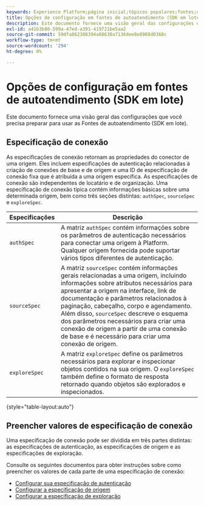```yaml
---
keywords: Experience Platform;página inicial;tópicos populares;fontes;conectores;conectores de origem;fontes sdk;sdk;SDK
title: Opções de configuração em fontes de autoatendimento (SDK em lote)
description: Este documento fornece uma visão geral das configurações que você precisa preparar para usar as Fontes de autoatendimento (SDK em lote).
exl-id: a41b3b80-599a-47ed-a391-419721be5aa2
source-git-commit: 59dfa862388394a68630a7136dee8e8988d0368c
workflow-type: tm+mt
source-wordcount: '294'
ht-degree: 0%

---
```


# Opções de configuração em fontes de autoatendimento (SDK em lote)

Este documento fornece uma visão geral das configurações que você precisa preparar para usar as Fontes de autoatendimento (SDK em lote).

## Especificação de conexão

As especificações de conexão retornam as propriedades do conector de uma origem. Eles incluem especificações de autenticação relacionadas à criação de conexões de base e de origem e uma ID de especificação de conexão fixa que é atribuída a uma origem específica. As especificações de conexão são independentes de locatário e de organização. Uma especificação de conexão típica contém informações básicas sobre uma determinada origem, bem como três seções distintas: `authSpec`, `sourceSpec` e `exploreSpec`.

| Especificações | Descrição |
| --- | --- |
| `authSpec` | A matriz `authSpec` contém informações sobre os parâmetros de autenticação necessários para conectar uma origem à Platform. Qualquer origem fornecida pode suportar vários tipos diferentes de autenticação. |
| `sourceSpec` | A matriz `sourceSpec` contém informações gerais relacionadas a uma origem, incluindo informações sobre atributos necessários para apresentar a origem na interface, link de documentação e parâmetros relacionados à paginação, cabeçalho, corpo e agendamento. Além disso, `sourceSpec` descreve o esquema dos parâmetros necessários para criar uma conexão de origem a partir de uma conexão de base e é necessário para criar uma conexão de origem. |
| `exploreSpec` | A matriz `exploreSpec` define os parâmetros necessários para explorar e inspecionar objetos contidos na sua origem. O `exploreSpec` também define o formato de resposta retornado quando objetos são explorados e inspecionados. |

{style="table-layout:auto"}

## Preencher valores de especificação de conexão

Uma especificação de conexão pode ser dividida em três partes distintas: as especificações de autenticação, as especificações de origem e as especificações de exploração.

Consulte os seguintes documentos para obter instruções sobre como preencher os valores de cada parte de uma especificação de conexão:

* [Configurar sua especificação de autenticação](./authspec.md)
* [Configurar a especificação de origem](./sourcespec.md)
* [Configurar a especificação de exploração](./explorespec.md)
